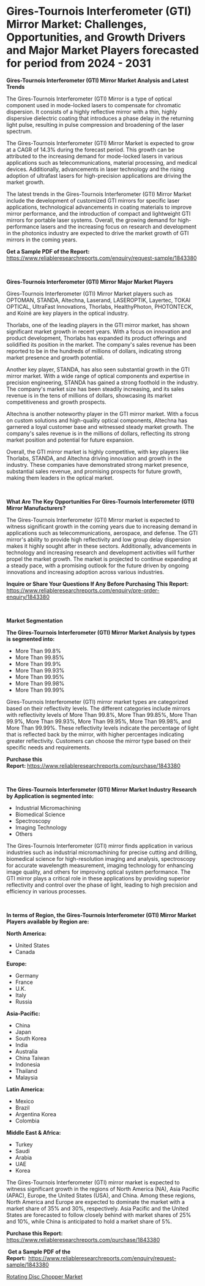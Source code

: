 <p><h1>Gires-Tournois Interferometer (GTI) Mirror Market: Challenges, Opportunities, and Growth Drivers and Major Market Players forecasted for period from 2024 - 2031</h1></p><p><strong>Gires-Tournois Interferometer (GTI) Mirror Market Analysis and Latest Trends</strong></p>
<p><p>The Gires-Tournois Interferometer (GTI) Mirror is a type of optical component used in mode-locked lasers to compensate for chromatic dispersion. It consists of a highly reflective mirror with a thin, highly dispersive dielectric coating that introduces a phase delay in the returning light pulse, resulting in pulse compression and broadening of the laser spectrum. </p><p>The Gires-Tournois Interferometer (GTI) Mirror Market is expected to grow at a CAGR of 14.3% during the forecast period. This growth can be attributed to the increasing demand for mode-locked lasers in various applications such as telecommunications, material processing, and medical devices. Additionally, advancements in laser technology and the rising adoption of ultrafast lasers for high-precision applications are driving the market growth.</p><p>The latest trends in the Gires-Tournois Interferometer (GTI) Mirror Market include the development of customized GTI mirrors for specific laser applications, technological advancements in coating materials to improve mirror performance, and the introduction of compact and lightweight GTI mirrors for portable laser systems. Overall, the growing demand for high-performance lasers and the increasing focus on research and development in the photonics industry are expected to drive the market growth of GTI mirrors in the coming years.</p></p>
<p><strong>Get a Sample PDF of the Report:&nbsp;</strong> <a href="https://www.reliableresearchreports.com/enquiry/request-sample/1843380">https://www.reliableresearchreports.com/enquiry/request-sample/1843380</a></p>
<p>&nbsp;</p>
<p><strong>Gires-Tournois Interferometer (GTI) Mirror Major Market Players</strong></p>
<p><p>Gires-Tournois Interferometer (GTI) Mirror Market players such as OPTOMAN, STANDA, Altechna, Laserand, LASEROPTIK, Layertec, TOKAI OPTICAL, UltraFast Innovations, Thorlabs, HealthyPhoton, PHOTONTECK, and Koiné are key players in the optical industry.</p><p>Thorlabs, one of the leading players in the GTI mirror market, has shown significant market growth in recent years. With a focus on innovation and product development, Thorlabs has expanded its product offerings and solidified its position in the market. The company's sales revenue has been reported to be in the hundreds of millions of dollars, indicating strong market presence and growth potential.</p><p>Another key player, STANDA, has also seen substantial growth in the GTI mirror market. With a wide range of optical components and expertise in precision engineering, STANDA has gained a strong foothold in the industry. The company's market size has been steadily increasing, and its sales revenue is in the tens of millions of dollars, showcasing its market competitiveness and growth prospects.</p><p>Altechna is another noteworthy player in the GTI mirror market. With a focus on custom solutions and high-quality optical components, Altechna has garnered a loyal customer base and witnessed steady market growth. The company's sales revenue is in the millions of dollars, reflecting its strong market position and potential for future expansion.</p><p>Overall, the GTI mirror market is highly competitive, with key players like Thorlabs, STANDA, and Altechna driving innovation and growth in the industry. These companies have demonstrated strong market presence, substantial sales revenue, and promising prospects for future growth, making them leaders in the optical market.</p></p>
<p>&nbsp;</p>
<p><strong>What Are The Key Opportunities For Gires-Tournois Interferometer (GTI) Mirror Manufacturers?</strong></p>
<p><p>The Gires-Tournois Interferometer (GTI) Mirror market is expected to witness significant growth in the coming years due to increasing demand in applications such as telecommunications, aerospace, and defense. The GTI mirror's ability to provide high reflectivity and low group delay dispersion makes it highly sought after in these sectors. Additionally, advancements in technology and increasing research and development activities will further propel the market growth. The market is projected to continue expanding at a steady pace, with a promising outlook for the future driven by ongoing innovations and increasing adoption across various industries.</p></p>
<p><strong>Inquire or Share Your Questions If Any Before Purchasing This Report:</strong> <a href="https://www.reliableresearchreports.com/enquiry/pre-order-enquiry/1843380">https://www.reliableresearchreports.com/enquiry/pre-order-enquiry/1843380</a></p>
<p>&nbsp;</p>
<p><strong>Market Segmentation</strong></p>
<p><strong>The Gires-Tournois Interferometer (GTI) Mirror Market Analysis by types is segmented into:</strong></p>
<p><ul><li>More Than 99.8%</li><li>More Than 99.85%</li><li>More Than 99.9%</li><li>More Than 99.93%</li><li>More Than 99.95%</li><li>More Than 99.98%</li><li>More Than 99.99%</li></ul></p>
<p><p>Gires-Tournois Interferometer (GTI) mirror market types are categorized based on their reflectivity levels. The different categories include mirrors with reflectivity levels of More Than 99.8%, More Than 99.85%, More Than 99.9%, More Than 99.93%, More Than 99.95%, More Than 99.98%, and More Than 99.99%. These reflectivity levels indicate the percentage of light that is reflected back by the mirror, with higher percentages indicating greater reflectivity. Customers can choose the mirror type based on their specific needs and requirements.</p></p>
<p><strong>Purchase this Report:&nbsp;</strong><a href="https://www.reliableresearchreports.com/purchase/1843380">https://www.reliableresearchreports.com/purchase/1843380</a></p>
<p>&nbsp;</p>
<p><strong>The Gires-Tournois Interferometer (GTI) Mirror Market Industry Research by Application is segmented into:</strong></p>
<p><ul><li>Industrial Micromachining</li><li>Biomedical Science</li><li>Spectroscopy</li><li>Imaging Technology</li><li>Others</li></ul></p>
<p><p>The Gires-Tournois Interferometer (GTI) mirror finds application in various industries such as industrial micromachining for precise cutting and drilling, biomedical science for high-resolution imaging and analysis, spectroscopy for accurate wavelength measurement, imaging technology for enhancing image quality, and others for improving optical system performance. The GTI mirror plays a critical role in these applications by providing superior reflectivity and control over the phase of light, leading to high precision and efficiency in various processes.</p></p>
<p>&nbsp;</p>
<p><strong>In terms of Region, the Gires-Tournois Interferometer (GTI) Mirror Market Players available by Region are:</strong></p>
<p>
    <p> <strong> North America: </strong>
        <ul>
            <li>United States</li>
            <li>Canada</li>
        </ul>
        </p> 
    <p> <strong> Europe: </strong>
        <ul>
            <li>Germany</li>
            <li>France</li>
            <li>U.K.</li>
            <li>Italy</li>
            <li>Russia</li>
        </ul>
        </p> 
    <p> <strong> Asia-Pacific: </strong>
        <ul>
            <li>China</li>
            <li>Japan</li>
            <li>South Korea</li>
            <li>India</li>
            <li>Australia</li>
            <li>China Taiwan</li>
            <li>Indonesia</li>
            <li>Thailand</li>
            <li>Malaysia</li>
        </ul>
        </p> 
    <p> <strong> Latin America: </strong>
        <ul>
            <li>Mexico</li>
            <li>Brazil</li>
            <li>Argentina Korea</li>
            <li>Colombia</li>
        </ul>
        </p> 
    <p> <strong> Middle East & Africa: </strong>
        <ul>
            <li>Turkey</li>
            <li>Saudi</li>
            <li>Arabia</li>
            <li>UAE</li>
            <li>Korea</li>
        </ul>
    </p>
    </p>
<p><p>The Gires-Tournois Interferometer (GTI) mirror market is expected to witness significant growth in the regions of North America (NA), Asia Pacific (APAC), Europe, the United States (USA), and China. Among these regions, North America and Europe are expected to dominate the market with a market share of 35% and 30%, respectively. Asia Pacific and the United States are forecasted to follow closely behind with market shares of 25% and 10%, while China is anticipated to hold a market share of 5%.</p></p>
<p><strong>Purchase this Report: </strong><a href="https://www.reliableresearchreports.com/purchase/1843380">https://www.reliableresearchreports.com/purchase/1843380</a></p>
<p>&nbsp;<strong>Get a Sample PDF of the Report:&nbsp;&nbsp;</strong><a href="https://www.reliableresearchreports.com/enquiry/request-sample/1843380">https://www.reliableresearchreports.com/enquiry/request-sample/1843380</a></p>
<p><strong></strong></p>
<p><p><a href="https://github.com/peachesmcdowel1/Market-Research-Report-List-2/blob/main/rotating-disc-chopper-market.md">Rotating Disc Chopper Market</a></p></p>